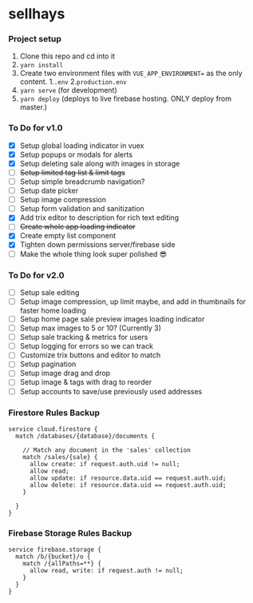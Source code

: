 # sellhays

### Project setup
1. Clone this repo and cd into it
2. `yarn install`
3. Create two environment files with `VUE_APP_ENVIRONMENT=` as the only content.
  1.`.env`
  2.`production.env`
4. `yarn serve` (for development)
5. `yarn deploy` (deploys to live firebase hosting. ONLY deploy from master.)


### To Do for v1.0
- [x] Setup global loading indicator in vuex
- [x] Setup popups or modals for alerts
- [x] Setup deleting sale along with images in storage
- [ ] ~~Setup limited tag list & limit tags~~
- [ ] Setup simple breadcrumb navigation? 
- [ ] Setup date picker
- [ ] Setup image compression
- [ ] Setup form validation and sanitization
- [x] Add trix editor to description for rich text editing
- [ ] ~~Create whole app loading indicator~~
- [x] Create empty list component
- [x] Tighten down permissions server/firebase side
- [ ] Make the whole thing look super polished 😎

### To Do for v2.0
- [ ] Setup sale editing
- [ ] Setup image compression, up limit maybe, and add in thumbnails for faster home loading
- [ ] Setup home page sale preview images loading indicator
- [ ] Setup max images to 5 or 10? (Currently 3)
- [ ] Setup sale tracking & metrics for users
- [ ] Setup logging for errors so we can track
- [ ] Customize trix buttons and editor to match 
- [ ] Setup pagination 
- [ ] Setup image drag and drop
- [ ] Setup image & tags with drag to reorder
- [ ] Setup accounts to save/use previously used addresses

### Firestore Rules Backup
```
service cloud.firestore {
  match /databases/{database}/documents {
  
    // Match any document in the 'sales' collection
    match /sales/{sale} {
      allow create: if request.auth.uid != null;
      allow read;
      allow update: if resource.data.uid == request.auth.uid;
      allow delete: if resource.data.uid == request.auth.uid;
    }

  }
}

```

### Firebase Storage Rules Backup
```
service firebase.storage {
  match /b/{bucket}/o {
    match /{allPaths=**} {
      allow read, write: if request.auth != null;
    }
  }
}
```